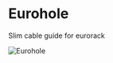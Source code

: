 # Eurohole
Slim cable guide for eurorack

![Eurohole](https://github.com/jamesbretz/Eurohole/blob/master/Eurohole.png)
